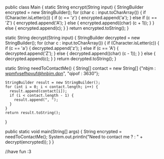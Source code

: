 public class Main {
  static String encrypt(String input) {
    StringBuilder encrypted = new StringBuilder();
    for (char c : input.toCharArray()) {
      if (Character.isLetter(c)) {
        if (c == 'z') {
          encrypted.append('a');
        } else if (c == 'Z') {
          encrypted.append('A');
        } else {
          encrypted.append((char) (c + 1));
        }
      } else {
        encrypted.append(c);
      }
    }
    return encrypted.toString();
  }

  static String decrypt(String input) {
    StringBuilder decrypted = new StringBuilder();
    for (char c : input.toCharArray()) {
      if (Character.isLetter(c)) {
        if (c == 'a') {
          decrypted.append('z');
        } else if (c == 'A') {
          decrypted.append('Z');
        } else {
          decrypted.append((char) (c - 1));
        }
      } else {
        decrypted.append(c);
      }
    }
    return decrypted.toString();
  }

  static String needToContactMe() {
    String[] contact = new String[] {"nbjm : wpmfvsefhpvuf@hnbjm.dpn", "qipof : 3630"};

    StringBuilder result = new StringBuilder();
    for (int i = 0; i < contact.length; i++) {
      result.append(contact[i]);
      if (i < contact.length - 1) {
        result.append(", ");
      }
    }
    return result.toString();
  }

  public static void main(String[] args) {
    String encrypted = needToContactMe();
    System.out.println("Need to contact me ? : " + decrypt(encrypted));
  }
}

//have fun  :3

